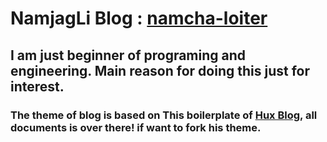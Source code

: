# NamjagLi Blog : [namcha-loiter](namcha-loiter.com)
## I am just beginner of programing and engineering. Main reason for doing this just for interest.

### The theme of blog is based on This  boilerplate of [Hux Blog](https://github.com/Huxpro/huxpro.github.io), all documents is over there! if want to fork his theme. 
